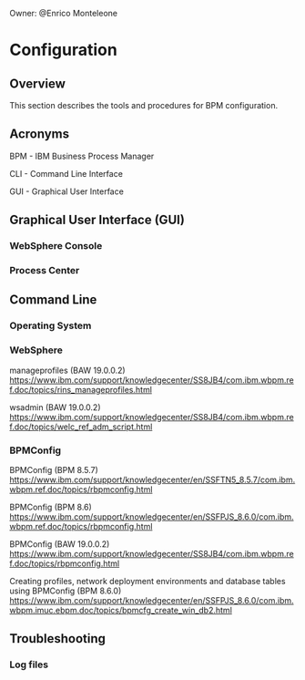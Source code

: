 Owner: @Enrico Monteleone

# Configuration

## Overview

This section describes the tools and procedures for BPM configuration.


## Acronyms

BPM - IBM Business Process Manager

CLI - Command Line Interface

GUI - Graphical User Interface


## Graphical User Interface (GUI)

### WebSphere Console

### Process Center


## Command Line

### Operating System


### WebSphere

manageprofiles (BAW 19.0.0.2)<br>
https://www.ibm.com/support/knowledgecenter/SS8JB4/com.ibm.wbpm.ref.doc/topics/rins_manageprofiles.html

wsadmin (BAW 19.0.0.2)<br>
https://www.ibm.com/support/knowledgecenter/SS8JB4/com.ibm.wbpm.ref.doc/topics/welc_ref_adm_script.html


### BPMConfig

BPMConfig (BPM 8.5.7)<br>
https://www.ibm.com/support/knowledgecenter/en/SSFTN5_8.5.7/com.ibm.wbpm.ref.doc/topics/rbpmconfig.html

BPMConfig (BPM 8.6)<br>
https://www.ibm.com/support/knowledgecenter/en/SSFPJS_8.6.0/com.ibm.wbpm.ref.doc/topics/rbpmconfig.html

BPMConfig (BAW 19.0.0.2)<br>
https://www.ibm.com/support/knowledgecenter/SS8JB4/com.ibm.wbpm.ref.doc/topics/rbpmconfig.html

Creating profiles, network deployment environments and database tables using BPMConfig (BPM 8.6.0)<br>
https://www.ibm.com/support/knowledgecenter/en/SSFPJS_8.6.0/com.ibm.wbpm.imuc.ebpm.doc/topics/bpmcfg_create_win_db2.html


## Troubleshooting

### Log files



